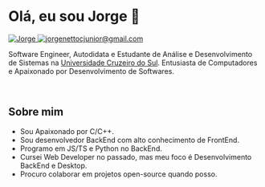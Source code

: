 # Olá, eu sou Jorge 👋

<a href="https://www.linkedin.com/in/jorge-netto-camara-j%C3%BAnior-10b34b201/">
      <img 
        alt="Jorge" 
        src="https://img.shields.io/badge/-Linkedin-0077B5?style=for-the-badge&logo=Linkedin&logoColor=white" 
      />
</a>
<a href="mailto:jorgenettocjunior@gmail.com">
      <img 
        alt="jorgenettocjunior@gmail.com" 
        src="https://img.shields.io/badge/Gmail-D14836?style=for-the-badge&logo=gmail&logoColor=white&link=mailto:jorgenettocjunior@gmail.com" 
      />
</a>
<br>

Software Engineer, Autodidata e Estudante de Análise e Desenvolvimento de Sistemas na [Universidade Cruzeiro do Sul](https://www.cruzeirodosulvirtual.com.br/). Entusiasta de Computadores e Apaixonado por Desenvolvimento de Softwares.

<br>

## Sobre mim

- Sou Apaixonado por C/C++.
- Sou desenvolvedor BackEnd com alto conhecimento de FrontEnd.
- Programo em JS/TS e Python no BackEnd.
- Cursei Web Developer no passado, mas meu foco é Desenvolvimento BackEnd e Desktop.
- Procuro colaborar em projetos open-source quando posso.
